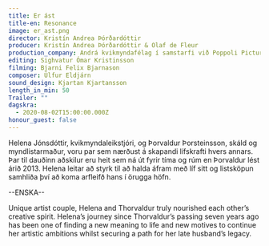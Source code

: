 ```yaml
---
title: Er ást
title-en: Resonance
image: er_ast.png
director: Kristín Andrea Þórðardóttir
producer: Kristín Andrea Þórðardóttir & Olaf de Fleur
production_company: Andrá kvikmyndafélag í samstarfi við Poppoli Pictures
editing: Sighvatur Ómar Kristinsson
filming: Bjarni Felix Bjarnason
composer: Úlfur Eldjárn
sound_design: Kjartan Kjartansson
length_in_min: 50
Trailer: ""
dagskra:
  - 2020-08-02T15:00:00.000Z
honour_guest: false
---
```

Helena Jónsdóttir, kvikmyndaleikstjóri, og Þorvaldur Þorsteinsson, skáld og myndlistarmaður, voru par sem nærðust á skapandi lífskrafti hvers annars. Þar til dauðinn aðskilur eru heit sem ná út fyrir tíma og rúm en Þorvaldur lést árið 2013. Helena leitar að styrk til að halda áfram með líf sitt og listsköpun samhliða því að koma arfleifð hans í örugga höfn.

\--ENSKA--

Unique artist couple, Helena and Thorvaldur truly nourished each other’s creative spirit. Helena’s journey since Thorvaldur’s passing seven years ago has been one of finding a new meaning to life and new motives to continue her artistic ambitions whilst securing a path for her late husband’s legacy.